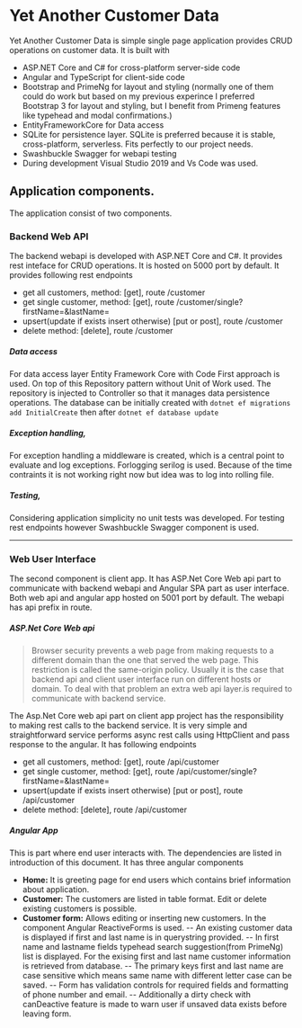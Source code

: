 # Yet Another Customer Data
Yet Another Customer Data is simple single page application provides CRUD operations on customer data.
It is built with 
- ASP.NET Core and C# for cross-platform server-side code
- Angular and TypeScript for client-side code
- Bootstrap and PrimeNg for layout and styling (normally one of them could do work but based on my previous experince I preferred Bootstrap 3 for layout and styling, but I benefit from Primeng features like typehead and modal confirmations.)
- EntityFrameworkCore for Data access
- SQLite for persistence layer. SQLite is preferred because it is stable, cross-platform, serverless. Fits perfectly to our project needs.
- Swashbuckle Swagger for webapi testing
- During development Visual Studio 2019 and Vs Code was used.

##  Application components. 
The application consist of two components. 
### Backend Web API
The  backend webapi is developed with ASP.NET Core and C#. It provides rest inteface for CRUD operations. It is hosted on 5000 port by default.
It provides following rest endpoints 
- get all customers, method: [get], route /customer
- get single customer, method: [get], route /customer/single?firstName=&lastName=
- upsert(update if exists insert otherwise) [put or post], route /customer
- delete method: [delete], route /customer

##### Data access
For data access layer Entity Framework Core with Code First approach is used. On top of this Repository pattern without Unit of Work used. The repository is injected to Controller so that it manages data persistence operations. The database can be initially created with `dotnet ef migrations add InitialCreate` then after `dotnet ef database update`

##### Exception handling, 
For exception handling a middleware is created, which is a central point to evaluate and log exceptions. Forlogging serilog is used. Because of the time contraints it is not working right now but idea was to log into  rolling file. 

##### Testing,
Considering application simplicity no unit tests was developed. For testing rest endpoints however Swashbuckle Swagger component is used. 
****
### Web User Interface
The second component is client app. It has ASP.Net Core Web api part to communicate with backend webapi and Angular SPA part as user interface. Both web api and angular app hosted  on 5001 port by default. The webapi has api prefix in route.

##### ASP.Net Core Web api

> Browser security prevents a web page from making requests to a different domain than the one that served the web page. This restriction is called the same-origin policy. Usually it is the case that backend api and client user interface run on different hosts or domain. To deal with that problem an extra web api layer.is required to communicate with backend service. 

The Asp.Net Core web api part on client app project has the responsibility to making rest calls to the backend service. It is very simple and straightforward service performs async rest calls using HttpClient and pass response to the angular. It has following endpoints

- get all customers, method: [get], route /api/customer
- get single customer, method: [get], route /api/customer/single?firstName=&lastName=
- upsert(update if exists insert otherwise) [put or post], route /api/customer
- delete method: [delete], route /api/customer

##### Angular App
This is part where end user interacts with. The dependencies are listed in introduction of this document. It has three angular components 
- **Home:** It is greeting page for end users which contains brief information about application. 
- **Customer:** The customers are listed in table format. Edit or delete existing customers is possible. 
- **Customer form:** Allows editing or inserting new customers. In the component Angular ReactiveForms is used. 
-- An existing customer data is displayed if first and last name is in querystring provided. 
-- In first name and lastname fields typehead search suggestion(from PrimeNg) list is displayed. For the exising first and last name customer information is retrieved from database. 
-- The primary keys first and last name are case sensitive which means same name with different letter case can be saved. 
-- Form has validation controls for required fields and formatting of phone number and email. 
-- Additionally a dirty  check with canDeactive feature is made to warn user if unsaved data exists before leaving form.
